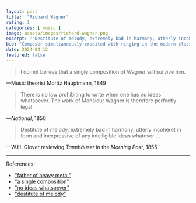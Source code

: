 ```yaml
---
layout: post
title:  "Richard Wagner"
rating: 1
categories: [ music ]
image: assets/images/richard-wagner.png
excerpt: '"Destitute of melody, extremely bad in harmony, utterly incoheret in form"'
bio: "Composer simultaneously credited with ringing in the modern classical era, and being the father of heavy metal."
date: 2024-04-12
featured: false
---
```


> I do not believe that a single composition of Wagner will survive him.

—Music theorist Moritz Hauptmann, 1849

> There is no law prohibiting to write when one has no ideas whatsoever. The work of Monsieur Wagner is therefore perfectly legal.

—_National_, 1850

> Destitute of melody, extremely bad in harmony, utterly incoheret in form and inexpressive of any intelligible ideas whatever ...

—W.H. Glover reviewing _Tannhäuser_ in the _Morning Post_, 1855

---

References:

- ["father of heavy metal"](https://books.google.com/books?id=lGI5X1eEVokC&q=heavy+metal#v=snippet&q=heavy%20metal&f=false)
- ["a single composition"](https://www.researchgate.net/publication/331586732_JSE_editorial_26-1_on_foolish_scientific_invective)
- ["no ideas whatsoever"](https://www.researchgate.net/publication/331586732_JSE_editorial_26-1_on_foolish_scientific_invective)
- ["destitute of melody"](https://www.researchgate.net/publication/331586732_JSE_editorial_26-1_on_foolish_scientific_invective)
